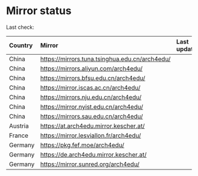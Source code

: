 <script src="./time.js"></script>
# Mirror status
Last check: <script type="text/javascript">localize(1698848164.296119);</script>

|Country|Mirror|Last update|
|:------|:-----|:----------|
|China|https://mirrors.tuna.tsinghua.edu.cn/arch4edu/|<script type="text/javascript">localize(1698777003);</script>|
|China|https://mirrors.aliyun.com/arch4edu/|<script type="text/javascript">localize(1698777003);</script>|
|China|https://mirrors.bfsu.edu.cn/arch4edu/|<script type="text/javascript">localize(1698777003);</script>|
|China|https://mirror.iscas.ac.cn/arch4edu/|<script type="text/javascript">localize(1698777003);</script>|
|China|https://mirrors.nju.edu.cn/arch4edu/|<script type="text/javascript">localize(1698777003);</script>|
|China|https://mirror.nyist.edu.cn/arch4edu/|<script type="text/javascript">localize(1698777003);</script>|
|China|https://mirrors.sau.edu.cn/arch4edu/|<script type="text/javascript">localize(1698777003);</script>|
|Austria|https://at.arch4edu.mirror.kescher.at/|<script type="text/javascript">localize(1698777003);</script>|
|France|https://mirror.lesviallon.fr/arch4edu/|<script type="text/javascript">localize(1698777003);</script>|
|Germany|https://pkg.fef.moe/arch4edu/|<script type="text/javascript">localize(1698777003);</script>|
|Germany|https://de.arch4edu.mirror.kescher.at/|<script type="text/javascript">localize(1698777003);</script>|
|Germany|https://mirror.sunred.org/arch4edu/|<script type="text/javascript">localize(1698777003);</script>|

<script src="./tablefilter/tablefilter.js"></script>
<script src="./table.js"></script>
